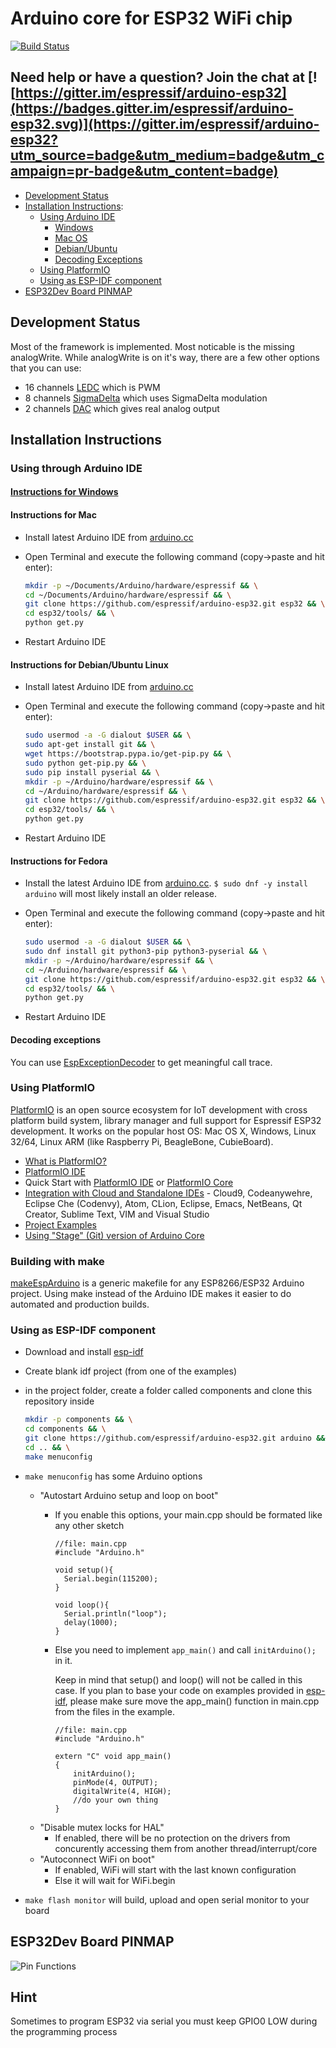 # Arduino core for ESP32 WiFi chip

[![Build Status](https://travis-ci.org/espressif/arduino-esp32.svg?branch=master)](https://travis-ci.org/espressif/arduino-esp32)

## Need help or have a question? Join the chat at [![https://gitter.im/espressif/arduino-esp32](https://badges.gitter.im/espressif/arduino-esp32.svg)](https://gitter.im/espressif/arduino-esp32?utm_source=badge&utm_medium=badge&utm_campaign=pr-badge&utm_content=badge)

- [Development Status](#development-status)
- [Installation Instructions](#installation-instructions):
  + [Using Arduino IDE](#using-through-arduino-ide)
    + [Windows](https://github.com/espressif/arduino-esp32/blob/master/doc/windows.md)
    + [Mac OS](#instructions-for-mac)
    + [Debian/Ubuntu](#instructions-for-debianubuntu-linux)
    + [Decoding Exceptions](#decoding-exceptions)
  + [Using PlatformIO](#using-platformio)
  + [Using as ESP-IDF component](#using-as-esp-idf-component)
- [ESP32Dev Board PINMAP](#esp32dev-board-pinmap)

## Development Status
Most of the framework is implemented. Most noticable is the missing analogWrite. While analogWrite is on it's way, there are a few other options that you can use:
- 16 channels [LEDC](https://github.com/espressif/arduino-esp32/blob/master/cores/esp32/esp32-hal-ledc.h) which is PWM
- 8 channels [SigmaDelta](https://github.com/espressif/arduino-esp32/blob/master/cores/esp32/esp32-hal-sigmadelta.h) which uses SigmaDelta modulation
- 2 channels [DAC](https://github.com/espressif/arduino-esp32/blob/master/cores/esp32/esp32-hal-dac.h) which gives real analog output

## Installation Instructions

### Using through Arduino IDE

#### [Instructions for Windows](doc/windows.md)

#### Instructions for Mac
- Install latest Arduino IDE from [arduino.cc](https://www.arduino.cc/en/Main/Software)
- Open Terminal and execute the following command (copy->paste and hit enter):

  ```bash
  mkdir -p ~/Documents/Arduino/hardware/espressif && \
  cd ~/Documents/Arduino/hardware/espressif && \
  git clone https://github.com/espressif/arduino-esp32.git esp32 && \
  cd esp32/tools/ && \
  python get.py
  ```
- Restart Arduino IDE

#### Instructions for Debian/Ubuntu Linux
- Install latest Arduino IDE from [arduino.cc](https://www.arduino.cc/en/Main/Software)
- Open Terminal and execute the following command (copy->paste and hit enter):

  ```bash
  sudo usermod -a -G dialout $USER && \
  sudo apt-get install git && \
  wget https://bootstrap.pypa.io/get-pip.py && \
  sudo python get-pip.py && \
  sudo pip install pyserial && \
  mkdir -p ~/Arduino/hardware/espressif && \
  cd ~/Arduino/hardware/espressif && \
  git clone https://github.com/espressif/arduino-esp32.git esp32 && \
  cd esp32/tools/ && \
  python get.py
  ```
- Restart Arduino IDE

#### Instructions for Fedora
- Install the latest Arduino IDE from [arduino.cc](https://www.arduino.cc/en/Main/Software). `$ sudo dnf -y install arduino` will most likely install an older release.
- Open Terminal and execute the following command (copy->paste and hit enter):

  ```bash
  sudo usermod -a -G dialout $USER && \
  sudo dnf install git python3-pip python3-pyserial && \
  mkdir -p ~/Arduino/hardware/espressif && \
  cd ~/Arduino/hardware/espressif && \
  git clone https://github.com/espressif/arduino-esp32.git esp32 && \
  cd esp32/tools/ && \
  python get.py
  ```
- Restart Arduino IDE

#### Decoding exceptions

You can use [EspExceptionDecoder](https://github.com/me-no-dev/EspExceptionDecoder) to get meaningful call trace.

### Using PlatformIO

[PlatformIO](http://platformio.org) is an open source ecosystem for IoT
development with cross platform build system, library manager and full support
for Espressif ESP32 development. It works on the popular host OS: Mac OS X, Windows,
Linux 32/64, Linux ARM (like Raspberry Pi, BeagleBone, CubieBoard).

- [What is PlatformIO?](http://docs.platformio.org/page/what-is-platformio.html)
- [PlatformIO IDE](http://platformio.org/platformio-ide)
- Quick Start with [PlatformIO IDE](http://docs.platformio.org/page/ide/atom.html#quick-start) or [PlatformIO Core](http://docs.platformio.org/page/core.html)
- [Integration with Cloud and Standalone IDEs](http://docs.platformio.org/page/ide.html) -
  Cloud9, Codeanywehre, Eclipse Che (Codenvy), Atom, CLion, Eclipse, Emacs, NetBeans, Qt Creator, Sublime Text, VIM and Visual Studio
- [Project Examples](https://github.com/platformio/platform-espressif32/tree/develop/examples)
- [Using "Stage" (Git) version of Arduino Core](http://docs.platformio.org/page/platforms/espressif32.html#using-arduino-framework-with-staging-version)

### Building with make

[makeEspArduino](https://github.com/plerup/makeEspArduino) is a generic makefile for any ESP8266/ESP32 Arduino project.
Using make instead of the Arduino IDE makes it easier to do automated and production builds.

### Using as ESP-IDF component
- Download and install [esp-idf](https://github.com/espressif/esp-idf)
- Create blank idf project (from one of the examples)
- in the project folder, create a folder called components and clone this repository inside

    ```bash
    mkdir -p components && \
    cd components && \
    git clone https://github.com/espressif/arduino-esp32.git arduino && \
    cd .. && \
    make menuconfig
  ```
- ```make menuconfig``` has some Arduino options
    - "Autostart Arduino setup and loop on boot"
        - If you enable this options, your main.cpp should be formated like any other sketch

          ```arduino
          //file: main.cpp
          #include "Arduino.h"

          void setup(){
            Serial.begin(115200);
          }

          void loop(){
            Serial.println("loop");
            delay(1000);
          }
          ```

        - Else you need to implement ```app_main()``` and call ```initArduino();``` in it.

          Keep in mind that setup() and loop() will not be called in this case.
          If you plan to base your code on examples provided in [esp-idf](https://github.com/espressif/esp-idf/tree/master/examples), please make sure move the app_main() function in main.cpp from the files in the example.

          ```arduino
          //file: main.cpp
          #include "Arduino.h"

          extern "C" void app_main()
          {
              initArduino();
              pinMode(4, OUTPUT);
              digitalWrite(4, HIGH);
              //do your own thing
          }
          ```
    - "Disable mutex locks for HAL"
        - If enabled, there will be no protection on the drivers from concurently accessing them from another thread/interrupt/core
    - "Autoconnect WiFi on boot"
        - If enabled, WiFi will start with the last known configuration
        - Else it will wait for WiFi.begin
- ```make flash monitor``` will build, upload and open serial monitor to your board

## ESP32Dev Board PINMAP

![Pin Functions](doc/esp32_pinmap1.png)

## Hint

Sometimes to program ESP32 via serial you must keep GPIO0 LOW during the programming process

